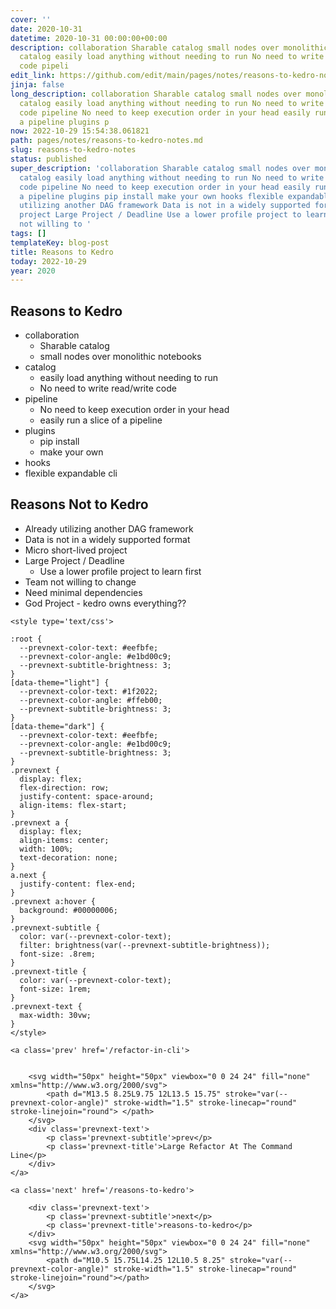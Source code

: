 ```yaml
---
cover: ''
date: 2020-10-31
datetime: 2020-10-31 00:00:00+00:00
description: collaboration Sharable catalog small nodes over monolithic notebooks
  catalog easily load anything without needing to run No need to write read/write
  code pipeli
edit_link: https://github.com/edit/main/pages/notes/reasons-to-kedro-notes.md
jinja: false
long_description: collaboration Sharable catalog small nodes over monolithic notebooks
  catalog easily load anything without needing to run No need to write read/write
  code pipeline No need to keep execution order in your head easily run a slice of
  a pipeline plugins p
now: 2022-10-29 15:54:38.061821
path: pages/notes/reasons-to-kedro-notes.md
slug: reasons-to-kedro-notes
status: published
super_description: 'collaboration Sharable catalog small nodes over monolithic notebooks
  catalog easily load anything without needing to run No need to write read/write
  code pipeline No need to keep execution order in your head easily run a slice of
  a pipeline plugins pip install make your own hooks flexible expandable cli Already
  utilizing another DAG framework Data is not in a widely supported format Micro short-lived
  project Large Project / Deadline Use a lower profile project to learn first Team
  not willing to '
tags: []
templateKey: blog-post
title: Reasons to Kedro
today: 2022-10-29
year: 2020
---
```


## Reasons to Kedro

* collaboration
  * Sharable catalog
  * small nodes over monolithic notebooks
* catalog
  * easily load anything without needing to run
  * No need to write read/write code
* pipeline
  * No need to keep execution order in your head
  * easily run a slice of a pipeline
* plugins
  * pip install
  * make your own
* hooks
* flexible expandable cli

## Reasons Not to Kedro

* Already utilizing another DAG framework
* Data is not in a widely supported format
* Micro short-lived project
* Large Project / Deadline
  * Use a lower profile project to learn first
* Team not willing to change
* Need minimal dependencies
* God Project - kedro owns everything??
<div class='prevnext'>

    <style type='text/css'>

    :root {
      --prevnext-color-text: #eefbfe;
      --prevnext-color-angle: #e1bd00c9;
      --prevnext-subtitle-brightness: 3;
    }
    [data-theme="light"] {
      --prevnext-color-text: #1f2022;
      --prevnext-color-angle: #ffeb00;
      --prevnext-subtitle-brightness: 3;
    }
    [data-theme="dark"] {
      --prevnext-color-text: #eefbfe;
      --prevnext-color-angle: #e1bd00c9;
      --prevnext-subtitle-brightness: 3;
    }
    .prevnext {
      display: flex;
      flex-direction: row;
      justify-content: space-around;
      align-items: flex-start;
    }
    .prevnext a {
      display: flex;
      align-items: center;
      width: 100%;
      text-decoration: none;
    }
    a.next {
      justify-content: flex-end;
    }
    .prevnext a:hover {
      background: #00000006;
    }
    .prevnext-subtitle {
      color: var(--prevnext-color-text);
      filter: brightness(var(--prevnext-subtitle-brightness));
      font-size: .8rem;
    }
    .prevnext-title {
      color: var(--prevnext-color-text);
      font-size: 1rem;
    }
    .prevnext-text {
      max-width: 30vw;
    }
    </style>
    
    <a class='prev' href='/refactor-in-cli'>
    

        <svg width="50px" height="50px" viewbox="0 0 24 24" fill="none" xmlns="http://www.w3.org/2000/svg">
            <path d="M13.5 8.25L9.75 12L13.5 15.75" stroke="var(--prevnext-color-angle)" stroke-width="1.5" stroke-linecap="round" stroke-linejoin="round"> </path>
        </svg>
        <div class='prevnext-text'>
            <p class='prevnext-subtitle'>prev</p>
            <p class='prevnext-title'>Large Refactor At The Command Line</p>
        </div>
    </a>
    
    <a class='next' href='/reasons-to-kedro'>
    
        <div class='prevnext-text'>
            <p class='prevnext-subtitle'>next</p>
            <p class='prevnext-title'>reasons-to-kedro</p>
        </div>
        <svg width="50px" height="50px" viewbox="0 0 24 24" fill="none" xmlns="http://www.w3.org/2000/svg">
            <path d="M10.5 15.75L14.25 12L10.5 8.25" stroke="var(--prevnext-color-angle)" stroke-width="1.5" stroke-linecap="round" stroke-linejoin="round"></path>
        </svg>
    </a>
  </div>